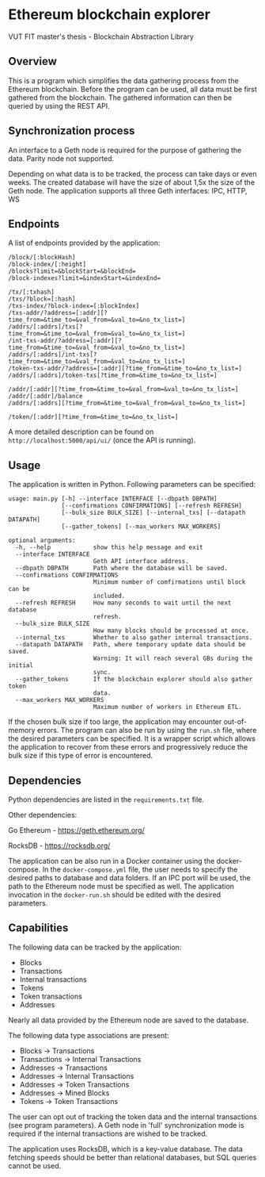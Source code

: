# Ethereum blockchain explorer

VUT FIT master's thesis - Blockchain Abstraction Library

## Overview

This is a program which simplifies the data gathering process from the Ethereum blockchain.
Before the program can be used, all data must be first gathered from the blockchain.
The gathered information can then be queried by using the REST API.

## Synchronization process

An interface to a Geth node is required for the purpose of gathering the data.
Parity node not supported.

Depending on what data is to be tracked, the process can take days or even weeks.
The created database will have the size of about 1,5x the size of the Geth node.
The application supports all three Geth interfaces: IPC, HTTP, WS

## Endpoints

A list of endpoints provided by the application:

```
/block/[:blockHash]
/block-index/[:height]
/blocks?limit=&blockStart=&blockEnd=
/block-indexes?limit=&indexStart=&indexEnd=

/tx/[:txhash]
/txs/?block=[:hash]
/txs-index/?block-index=[:blockIndex]
/txs-addr/?address=[:addr][?time_from=&time_to=&val_from=&val_to=&no_tx_list=]
/addrs/[:addrs]/txs[?time_from=&time_to=&val_from=&val_to=&no_tx_list=]
/int-txs-addr/?address=[:addr][?time_from=&time_to=&val_from=&val_to=&no_tx_list=]
/addrs/[:addrs]/int-txs[?time_from=&time_to=&val_from=&val_to=&no_tx_list=]
/token-txs-addr/?address=[:addr][?time_from=&time_to=&no_tx_list=]
/addrs/[:addrs]/token-txs[?time_from=&time_to=&no_tx_list=]

/addr/[:addr][?time_from=&time_to=&val_from=&val_to=&no_tx_list=]
/addr/[:addr]/balance
/addrs/[:addrs][?time_from=&time_to=&val_from=&val_to=&no_tx_list=]

/token/[:addr][?time_from=&time_to=&no_tx_list=]
```

A more detailed description can be found on `http://localhost:5000/api/ui/` (once the API is running).

## Usage

The application is written in Python. Following parameters can be specified:
```
usage: main.py [-h] --interface INTERFACE [--dbpath DBPATH]
               [--confirmations CONFIRMATIONS] [--refresh REFRESH]
               [--bulk_size BULK_SIZE] [--internal_txs] [--datapath DATAPATH]
               [--gather_tokens] [--max_workers MAX_WORKERS]

optional arguments:
  -h, --help            show this help message and exit
  --interface INTERFACE
                        Geth API interface address.
  --dbpath DBPATH       Path where the database will be saved.
  --confirmations CONFIRMATIONS
                        Minimum number of comfirmations until block can be
                        included.
  --refresh REFRESH     How many seconds to wait until the next database
                        refresh.
  --bulk_size BULK_SIZE
                        How many blocks should be processed at once.
  --internal_txs        Whether to also gather internal transactions.
  --datapath DATAPATH   Path, where temporary update data should be saved.
                        Warning: It will reach several GBs during the initial
                        sync.
  --gather_tokens       If the blockchain explorer should also gather token
                        data.
  --max_workers MAX_WORKERS
                        Maximum number of workers in Ethereum ETL.
```

If the chosen bulk size if too large, the application may encounter out-of-memory errors.
The program can also be run by using the `run.sh` file, where the desired parameters can be specified.
It is a wrapper script which allows the application to recover from these errors and progressively reduce the bulk size if this type of error is encountered.

## Dependencies

Python dependencies are listed in the `requirements.txt` file.

Other dependencies:

Go Ethereum - https://geth.ethereum.org/

RocksDB - https://rocksdb.org/

The application can be also run in a Docker container using the docker-compose.
In the `docker-compose.yml` file, the user needs to specify the desired paths to database and data folders.
If an IPC port will be used, the path to the Ethereum node must be specified as well.
The application invocation in the `docker-run.sh` should be edited with the desired parameters.

## Capabilities

The following data can be tracked by the application:
* Blocks
* Transactions
* Internal transactions
* Tokens
* Token transactions
* Addresses

Nearly all data provided by the Ethereum node are saved to the database.

The following data type associations are present:

* Blocks -> Transactions
* Transactions -> Internal Transactions
* Addresses -> Transactions
* Addresses -> Internal Transactions
* Addresses -> Token Transactions
* Addresses -> Mined Blocks
* Tokens -> Token Transactions

The user can opt out of tracking the token data and the internal transactions (see program parameters).
A Geth node in 'full' synchronization mode is required if the internal transactions are wished to be tracked.

The application uses RocksDB, which is a key-value database.
The data fetching speeds should be better than relational databases, but SQL queries cannot be used.